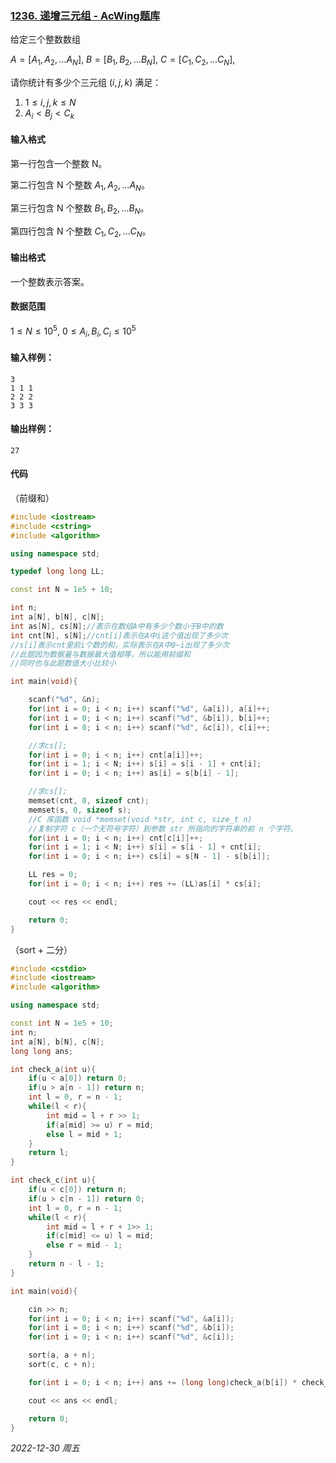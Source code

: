 ### [1236. 递增三元组 - AcWing题库](https://www.acwing.com/problem/content/1238/)

给定三个整数数组

$A=[A_1,A_2,…A_N],$
$B=[B_1,B_2,…B_N],$
$C=[C_1,C_2,…C_N],$

请你统计有多少个三元组 $(i,j,k)$ 满足：

1. $1≤i,j,k≤N$
2. $A_i<B_j<C_k$

#### 输入格式

第一行包含一个整数 N。

第二行包含 N 个整数 $A_1,A_2,…A_N$。

第三行包含 N 个整数 $B_1,B_2,…B_N$。

第四行包含 N 个整数 $C_1,C_2,…C_N$。

#### 输出格式

一个整数表示答案。

#### 数据范围

$1≤N≤10^5,$
$0≤A_i,B_i,C_i≤10^5$

#### 输入样例：

```
3
1 1 1
2 2 2
3 3 3
```

#### 输出样例：

```
27
```

#### 代码

（前缀和）

```cpp
#include <iostream>
#include <cstring>
#include <algorithm>

using namespace std;

typedef long long LL;

const int N = 1e5 + 10;

int n;
int a[N], b[N], c[N];
int as[N], cs[N];//表示在数组A中有多少个数小于B中的数
int cnt[N], s[N];//cnt[i]表示在A中i这个值出现了多少次
//s[i]表示cnt里前i个数的和，实际表示在A中0~i出现了多少次
//此题因为数据量与数据最大值相等，所以能用前缀和
//同时也与此题数值大小比较小

int main(void){

    scanf("%d", &n);
    for(int i = 0; i < n; i++) scanf("%d", &a[i]), a[i]++;
    for(int i = 0; i < n; i++) scanf("%d", &b[i]), b[i]++;
    for(int i = 0; i < n; i++) scanf("%d", &c[i]), c[i]++;

    //求cs[];
    for(int i = 0; i < n; i++) cnt[a[i]]++;
    for(int i = 1; i < N; i++) s[i] = s[i - 1] + cnt[i];
    for(int i = 0; i < n; i++) as[i] = s[b[i] - 1];

    //求cs[];
    memset(cnt, 0, sizeof cnt);
    memset(s, 0, sizeof s);
    //C 库函数 void *memset(void *str, int c, size_t n)
    //复制字符 c（一个无符号字符）到参数 str 所指向的字符串的前 n 个字符。
    for(int i = 0; i < n; i++) cnt[c[i]]++;
    for(int i = 1; i < N; i++) s[i] = s[i - 1] + cnt[i];
    for(int i = 0; i < n; i++) cs[i] = s[N - 1] - s[b[i]];

    LL res = 0;
    for(int i = 0; i < n; i++) res += (LL)as[i] * cs[i];

    cout << res << endl;

    return 0;
}
```

（sort + 二分）

```cpp
#include <cstdio>
#include <iostream>
#include <algorithm>

using namespace std;

const int N = 1e5 + 10;
int n;
int a[N], b[N], c[N];
long long ans;

int check_a(int u){
	if(u < a[0]) return 0;
	if(u > a[n - 1]) return n;
	int l = 0, r = n - 1;
	while(l < r){
		int mid = l + r >> 1;
		if(a[mid] >= u) r = mid;
		else l = mid + 1;
	}
	return l;
}

int check_c(int u){
	if(u < c[0]) return n;
	if(u > c[n - 1]) return 0;
	int l = 0, r = n - 1;
	while(l < r){
		int mid = l + r + 1>> 1;
		if(c[mid] <= u) l = mid;
		else r = mid - 1;
	}
	return n - l - 1;
}

int main(void){

	cin >> n;
	for(int i = 0; i < n; i++) scanf("%d", &a[i]);
	for(int i = 0; i < n; i++) scanf("%d", &b[i]);
	for(int i = 0; i < n; i++) scanf("%d", &c[i]);

	sort(a, a + n);
	sort(c, c + n);

	for(int i = 0; i < n; i++) ans += (long long)check_a(b[i]) * check_c(b[i]);

	cout << ans << endl;

	return 0;
}
```


*2022-12-30 周五*